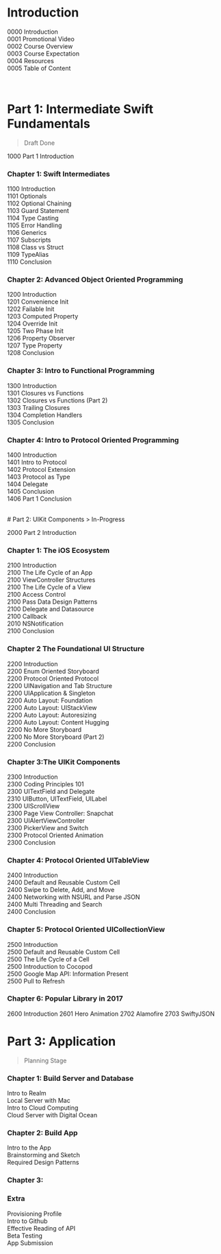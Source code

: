 # Introduction
0000 Introduction
<br>0001 Promotional Video
<br>0002 Course Overview
<br>0003 Course Expectation
<br>0004 Resources
<br>0005 Table of Content

<br>

# Part 1: Intermediate Swift Fundamentals
> Draft Done

1000 Part 1 Introduction

### Chapter 1: Swift Intermediates
1100 Introduction
  <br>1101 Optionals
  <br>1102 Optional Chaining
  <br>1103 Guard Statement
  <br>1104 Type Casting
  <br>1105 Error Handling
  <br>1106 Generics
  <br>1107 Subscripts
  <br>1108 Class vs Struct
  <br>1109 TypeAlias
   <br> 1110 Conclusion

### Chapter 2: Advanced Object Oriented Programming
  1200 Introduction
  <br>1201 Convenience Init
  <br>1202 Failable Init
  <br>1203 Computed Property
  <br>1204 Override Init
  <br>1205 Two Phase Init
  <br>1206 Property Observer
  <br>1207 Type Property
  <br>1208 Conclusion

###  Chapter 3: Intro to Functional Programming
  1300 Introduction
  <br>1301 Closures vs Functions
  <br>1302 Closures vs Functions (Part 2)
  <br>1303 Trailing Closures
  <br>1304 Completion Handlers
  <br>1305 Conclusion

### Chapter 4: Intro to Protocol Oriented Programming
 1400 Introduction
  <br>1401 Intro to Protocol
  <br>1402 Protocol Extension
  <br>1403 Protocol as Type
  <br>1404 Delegate
  <br>1405 Conclusion
  <br>1406 Part 1 Conclusion

  <br>
# Part 2: UIKit Components
> In-Progress

2000 Part 2 Introduction

### Chapter 1: The iOS Ecosystem
2100 Introduction
<br>2100 The Life Cycle of an App
<br>2100 ViewController Structures
<br>2100 The Life Cycle of a View
<br>2100 Access Control
<br>2100 Pass Data Design Patterns
<br>2100 Delegate and Datasource
<br>2100 Callback
<br>2010 NSNotification
<br>2100 Conclusion

### Chapter 2 The Foundational UI Structure
2200 Introduction
<br>2200 Enum Oriented Storyboard
<br>2200 Protocol Oriented Protocol
<br>2200 UINavigation and Tab Structure
<br>2200 UIApplication & Singleton
<br>2200 Auto Layout: Foundation
<br>2200 Auto Layout: UIStackView
<br>2200 Auto Layout: Autoresizing
<br>2200 Auto Layout: Content Hugging
<br>2200 No More Storyboard
<br>2200 No More Storyboard (Part 2)
<br>2200 Conclusion

### Chapter 3:The UIKit Components
2300 Introduction
<br>2300 Coding Principles 101
<br>2300 UITextField and Delegate
<br>2310 UIButton, UITextField, UILabel
<br>2300 UIScrollView
<br>2300 Page View Controller: Snapchat
<br>2300 UIAlertViewController
<br>2300 PickerView and Switch
<br>2300 Protocol Oriented Animation
<br>2300 Conclusion

### Chapter 4: Protocol Oriented UITableView
2400 Introduction
<br>2400 Default and Reusable Custom Cell
<br>2400 Swipe to Delete, Add, and Move
<br>2400 Networking with NSURL and Parse JSON
<br>2400 Multi Threading and Search
<br>2400 Conclusion

### Chapter 5: Protocol Oriented UICollectionView
2500 Introduction
<br>2500 Default and Reusable Custom Cell
<br>2500 The Life Cycle of a Cell
<br>2500 Introduction to Cocopod
<br>2500 Google Map API: Information Present
<br>2500 Pull to Refresh
<br>

### Chapter 6: Popular Library in 2017
2600 Introduction
2601 Hero Animation
2702 Alamofire
2703 SwiftyJSON





# Part 3: Application
> Planning Stage

### Chapter 1: Build Server and Database
Intro to Realm
<br>Local Server with Mac
<br>Intro to Cloud Computing
<br>Cloud Server with Digital Ocean

### Chapter 2: Build App
Intro to the App
<br> Brainstorming and Sketch
<br> Required Design Patterns
### Chapter 3:
### Extra
 Provisioning Profile
<br> Intro to Github
<br>Effective Reading of API
<br>Beta Testing
<br>App Submission
